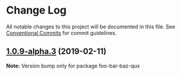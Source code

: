 # Change Log

All notable changes to this project will be documented in this file.
See [Conventional Commits](https://conventionalcommits.org) for commit guidelines.

## [1.0.9-alpha.3](https://github.com/tunnckoCore/hq/compare/foo-bar-baz-qux@1.0.9-alpha.1...foo-bar-baz-qux@1.0.9-alpha.3) (2019-02-11)

**Note:** Version bump only for package foo-bar-baz-qux
